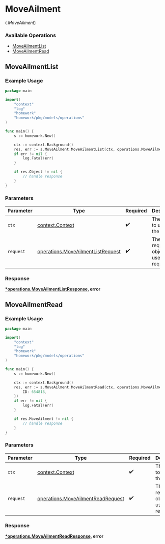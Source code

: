 # MoveAilment
(*.MoveAilment*)

### Available Operations

* [MoveAilmentList](#moveailmentlist)
* [MoveAilmentRead](#moveailmentread)

## MoveAilmentList

### Example Usage

```go
package main

import(
	"context"
	"log"
	"homework"
	"homework/pkg/models/operations"
)

func main() {
    s := homework.New()

    ctx := context.Background()
    res, err := s.MoveAilment.MoveAilmentList(ctx, operations.MoveAilmentListRequest{})
    if err != nil {
        log.Fatal(err)
    }

    if res.Object != nil {
        // handle response
    }
}
```

### Parameters

| Parameter                                                                              | Type                                                                                   | Required                                                                               | Description                                                                            |
| -------------------------------------------------------------------------------------- | -------------------------------------------------------------------------------------- | -------------------------------------------------------------------------------------- | -------------------------------------------------------------------------------------- |
| `ctx`                                                                                  | [context.Context](https://pkg.go.dev/context#Context)                                  | :heavy_check_mark:                                                                     | The context to use for the request.                                                    |
| `request`                                                                              | [operations.MoveAilmentListRequest](../../models/operations/moveailmentlistrequest.md) | :heavy_check_mark:                                                                     | The request object to use for the request.                                             |


### Response

**[*operations.MoveAilmentListResponse](../../models/operations/moveailmentlistresponse.md), error**


## MoveAilmentRead

### Example Usage

```go
package main

import(
	"context"
	"log"
	"homework"
	"homework/pkg/models/operations"
)

func main() {
    s := homework.New()

    ctx := context.Background()
    res, err := s.MoveAilment.MoveAilmentRead(ctx, operations.MoveAilmentReadRequest{
        ID: 654813,
    })
    if err != nil {
        log.Fatal(err)
    }

    if res.MoveAilment != nil {
        // handle response
    }
}
```

### Parameters

| Parameter                                                                              | Type                                                                                   | Required                                                                               | Description                                                                            |
| -------------------------------------------------------------------------------------- | -------------------------------------------------------------------------------------- | -------------------------------------------------------------------------------------- | -------------------------------------------------------------------------------------- |
| `ctx`                                                                                  | [context.Context](https://pkg.go.dev/context#Context)                                  | :heavy_check_mark:                                                                     | The context to use for the request.                                                    |
| `request`                                                                              | [operations.MoveAilmentReadRequest](../../models/operations/moveailmentreadrequest.md) | :heavy_check_mark:                                                                     | The request object to use for the request.                                             |


### Response

**[*operations.MoveAilmentReadResponse](../../models/operations/moveailmentreadresponse.md), error**

